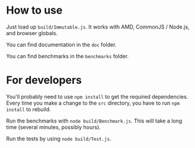 How to use
==========

Just load up `build/Immutable.js`. It works with AMD, CommonJS / Node.js, and browser globals.

You can find documentation in the `doc` folder.

You can find benchmarks in the `benchmarks` folder.


For developers
==============

You'll probably need to use `npm install` to get the required dependencies. Every time you make a change to the `src` directory, you have to run `npm install` to rebuild.

Run the benchmarks with `node build/Benchmark.js`. This will take a long time (several minutes, possibly hours).

Run the tests by using `node build/Test.js`.
